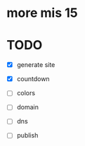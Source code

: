 # more mis 15

# TODO
- [x] generate site
- [x] countdown
- [ ] colors
- [ ] domain
- [ ] dns
- [ ] publish

